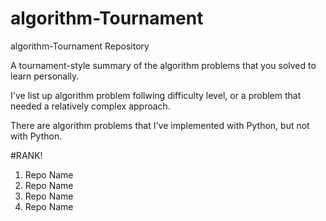 # algorithm-Tournament
algorithm-Tournament Repository

A tournament-style summary of the algorithm problems that you solved to learn personally.

I've list up algorithm problem follwing difficulty level, or a problem that needed a relatively complex approach.

There are algorithm problems that I've implemented with Python, but not with Python.


#RANK!
1. Repo Name
2. Repo Name
3. Repo Name
4. Repo Name

